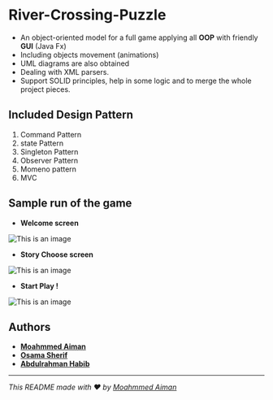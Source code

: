 # River-Crossing-Puzzle
- An object-oriented model for a full game applying all **OOP** with friendly **GUI** (Java Fx) 
- Including objects movement (animations)
- UML diagrams are also obtained
- Dealing with XML parsers.
- Support SOLID principles, help in some logic and to merge the whole project pieces.

## Included Design Pattern 
1. Command Pattern
2. state  Pattern
3. Singleton Pattern
4. Observer Pattern
5. Momeno pattern
6. MVC

## Sample run of the game
- **Welcome screen**

 ![This is an image](https://github.com/osamasherif22/River-Crossing-Puzzle/blob/master/Game_scenes/Welcome_screen.PNG) 
 
- **Story Choose screen**

 ![This is an image](https://github.com/osamasherif22/River-Crossing-Puzzle/blob/master/Game_scenes/Story_choose.PNG) 
 
- **Start Play !**

 ![This is an image](https://github.com/osamasherif22/River-Crossing-Puzzle/blob/master/Game_scenes/Game_screen.PNG) 


## Authors
- **[Moahmmed Aiman](https://github.com/MohammedAimanHESSin)**
- **[Osama Sherif](https://github.com/kevinwairi)**
- **[Abdulrahman Habib](https://github.com/habiib1999)**

---
_This README made with ❤️ by [Moahmmed Aiman](https://github.com/MohammedAimanHESSin)_
